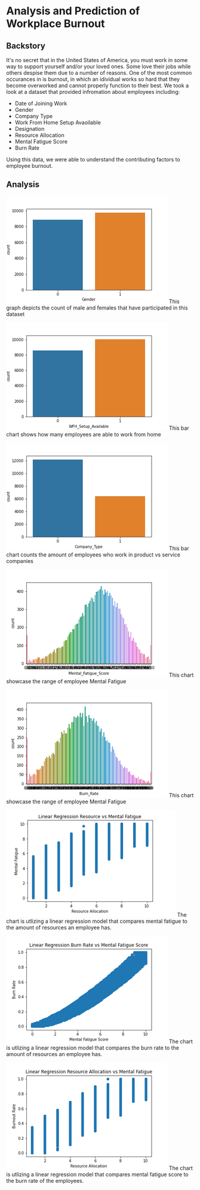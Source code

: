 # Analysis and Prediction of Workplace Burnout

## Backstory
It's no secret that in the United States of America, you must work in some way to support yourself and/or your loved ones. Some love their jobs while others despise them due to a number of reasons. One of the most common occurances in is burnout, in which an idividual works so hard that they become overworked and cannot properly function to their best. We took a look at a dataset that provided infromation about employees including:
- Date of Joining Work
- Gender
- Company Type
- Work From Home Setup Avaoilable
- Designation
- Resource Allocation
- Mental Fatigue Score
- Burn Rate

Using this data, we were able to understand the contributing factors to employee burnout.

## Analysis

![Screenshot](sharice/GenCoun.png)
This graph depicts the count of male and females that have participated in this dataset

![Screenshot](sharice/WFH.png)
This bar chart shows how many employees are able to work from home

![Screenshot](sharice/comp.png)
This bar chart counts the amount of employees who work in product vs service companies

![Screenshot](sharice/Mental.png)
This chart showcase the range of employee Mental Fatigue

![Screenshot](sharice/Burn.png)
This chart showcase the range of employee Mental Fatigue

![Screenshot](images/Linear_ResvsMent1.png)
The chart is utlizing a linear regression model that compares mental fatigue to the amount of resources an employee has.

![Screenshot](samori/Lin_Reg_Burn_v_Fatigue.png)
The chart is utlizing a linear regression model that compares the burn rate to the amount of resources an employee has.

![Screenshot](samori/Lin_Reg_Burn_v_Resource.png)
The chart is utlizing a linear regression model that compares mental fatigue score to the burn rate of the employees.